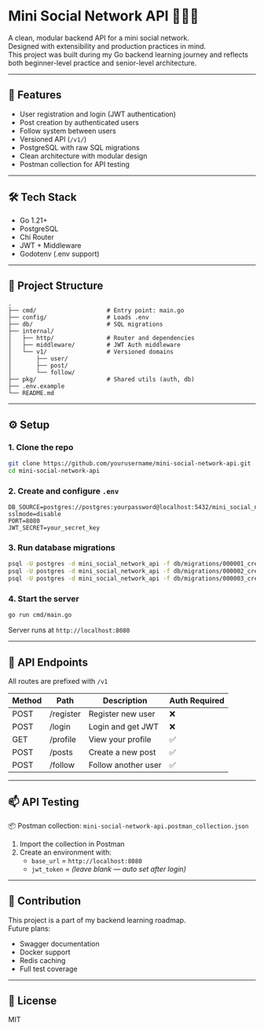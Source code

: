 
# Mini Social Network API 🧑‍🤝‍🧑

A clean, modular backend API for a mini social network.  
Designed with extensibility and production practices in mind.  
This project was built during my Go backend learning journey and reflects both beginner-level practice and senior-level architecture.

---

## 🚀 Features

- User registration and login (JWT authentication)
- Post creation by authenticated users
- Follow system between users
- Versioned API (`/v1/`)
- PostgreSQL with raw SQL migrations
- Clean architecture with modular design
- Postman collection for API testing

---

## 🛠️ Tech Stack

- Go 1.21+
- PostgreSQL
- Chi Router
- JWT + Middleware
- Godotenv (.env support)

---

## 📂 Project Structure

```
.
├── cmd/                    # Entry point: main.go
├── config/                 # Loads .env
├── db/                     # SQL migrations
├── internal/
│   ├── http/               # Router and dependencies
│   ├── middleware/         # JWT Auth middleware
│   └── v1/                 # Versioned domains
│       ├── user/
│       ├── post/
│       └── follow/
├── pkg/                    # Shared utils (auth, db)
├── .env.example
└── README.md
```

---

## ⚙️ Setup

### 1. Clone the repo

```bash
git clone https://github.com/yourusername/mini-social-network-api.git
cd mini-social-network-api
```

### 2. Create and configure `.env`

```env
DB_SOURCE=postgres://postgres:yourpassword@localhost:5432/mini_social_network_api?sslmode=disable
PORT=8080
JWT_SECRET=your_secret_key
```

### 3. Run database migrations

```bash
psql -U postgres -d mini_social_network_api -f db/migrations/000001_create_users.sql
psql -U postgres -d mini_social_network_api -f db/migrations/000002_create_posts.sql
psql -U postgres -d mini_social_network_api -f db/migrations/000003_create_follows.sql
```

### 4. Start the server

```bash
go run cmd/main.go
```

Server runs at `http://localhost:8080`

---

## 🔎 API Endpoints

All routes are prefixed with `/v1`

| Method | Path        | Description               | Auth Required |
|--------|-------------|---------------------------|----------------|
| POST   | /register   | Register new user         | ❌
| POST   | /login      | Login and get JWT         | ❌
| GET    | /profile    | View your profile         | ✅
| POST   | /posts      | Create a new post         | ✅
| POST   | /follow     | Follow another user       | ✅

---

## 📫 API Testing

📦 Postman collection: `mini-social-network-api.postman_collection.json`

1. Import the collection in Postman  
2. Create an environment with:
   - `base_url` = `http://localhost:8080`
   - `jwt_token` = *(leave blank — auto set after login)*

---

## 🤝 Contribution

This project is a part of my backend learning roadmap.  
Future plans:
- Swagger documentation
- Docker support
- Redis caching
- Full test coverage

---

## 📄 License

MIT
